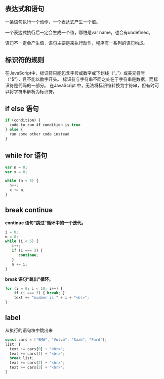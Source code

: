

## 表达式和语句

一条语句执行一个动作，一个表达式产生一个值。

一个表达式执行后一定会生成一个值，哪怕是var name，也会有undefined。

语句不一定会产生值，语句主要是来执行动作，程序有一系列的语句构成。

## 标识符的规则



在JavaScript中，标识符只能包含字母或数字或下划线（“_”）或美元符号（“$”），且不能以数字开头。 标识符与字符串不同之处在于字符串是数据，而标识符是代码的一部分。 在JavaScript 中，无法将标识符转换为字符串，但有时可以将字符串解析为标识符。

## if else 语句



```js
if (condition) {
  code to run if condition is true
} else {
  run some other code instead
}
```

## while for 语句

```js
var n = 0;
var x = 0;

while (n < 3) {
  n++;
  x += n;
}
```



## break continue

**continue 语句“跳过”循环中的一个迭代。**

```js
i = 0;
n = 0;
while (i < 5) {
   i++;
   if (i === 3) {
      continue;
   }
   n += i;
}
```

**break 语句“跳出”循环。**

```js
for (i = 0; i < 10; i++) {
    if (i === 3) { break; }
    text += "number is " + i + "<br>";
}
```

## label

从执行的语句块中跳出来

```js
const cars = ["BMW", "Volvo", "Saab", "Ford"];
list: {
  text += cars[0] + "<br>";
  text += cars[1] + "<br>";
  break list;
  text += cars[2] + "<br>";
  text += cars[3] + "<br>";
}
```





